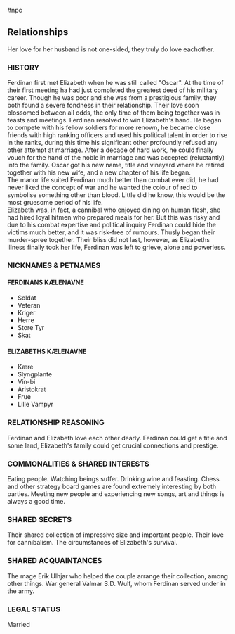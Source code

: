 #npc 
## Relationships
Her love for her husband is not one-sided, they truly do love eachother.

### HISTORY

Ferdinan first met Elizabeth when he was still called "Oscar". At the time of their first meeting ha had just completed the greatest deed of his military career. Though he was poor and she was from a prestigious family, they both found a severe fondness in their relationship. Their love soon blossomed between all odds, the only time of them being together was in feasts and meetings. Ferdinan resolved to win Elizabeth's hand. He began to compete with his fellow soldiers for more renown, he became close friends with high ranking officers and used his political talent in order to rise in the ranks, during this time his significant other profoundly refused any other attempt at marriage. After a decade of hard work, he could finally vouch for the hand of the noble in marriage and was accepted (reluctantly) into the family. Oscar got his new name, title and vineyard where he retired together with his new wife, and a new chapter of his life began.  
The manor life suited Ferdinan much better than combat ever did, he had never liked the concept of war and he wanted the colour of red to symbolise something other than blood. Little did he know, this would be the most gruesome period of his life.  
Elizabeth was, in fact, a cannibal who enjoyed dining on human flesh, she had hired loyal hitmen who prepared meals for her. But this was risky and due to his combat expertise and political inquiry Ferdinan could hide the victims much better, and it was risk-free of rumours. Thusly began their murder-spree together. Their bliss did not last, however, as Elizabeths illness finally took her life, Ferdinan was left to grieve, alone and powerless.

### NICKNAMES & PETNAMES

#### FERDINANS KÆLENAVNE

-   Soldat
-   Veteran
-   Kriger
-   Herre
-   Store Tyr
-   Skat

#### ELIZABETHS KÆLENAVNE

-   Kære
-   Slyngplante
-   Vin-bi
-   Aristokrat
-   Frue
-   Lille Vampyr

### RELATIONSHIP REASONING

Ferdinan and Elizabeth love each other dearly. Ferdinan could get a title and some land, Elizabeth's family could get crucial connections and prestige.

### COMMONALITIES & SHARED INTERESTS

Eating people. Watching beings suffer. Drinking wine and feasting. Chess and other strategy board games are found extremely interesting by both parties. Meeting new people and experiencing new songs, art and things is always a good time.

### SHARED SECRETS

Their shared collection of impressive size and important people. Their love for cannibalism. The circumstances of Elizabeth's survival.

### SHARED ACQUAINTANCES

The mage Erik Ulhjar who helped the couple arrange their collection, among other things. War general Valmar S.D. Wulf, whom Ferdinan served under in the army.

### LEGAL STATUS
Married